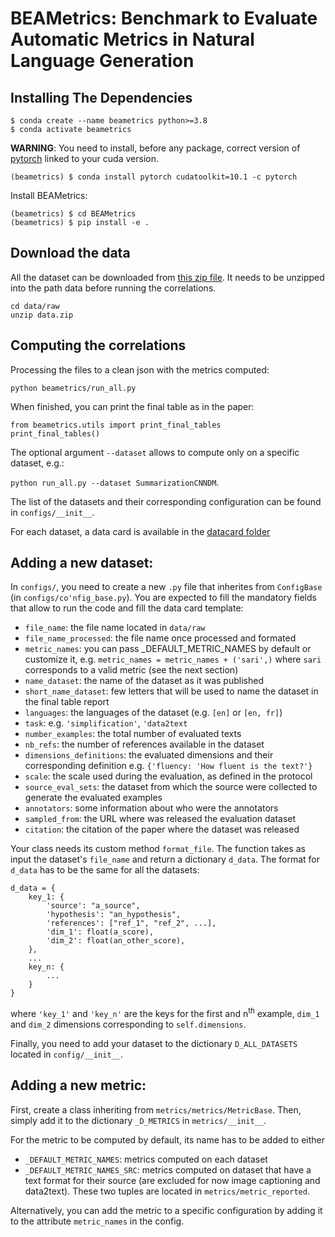# BEAMetrics: Benchmark to Evaluate Automatic Metrics in Natural Language Generation

## Installing The Dependencies
```
$ conda create --name beametrics python>=3.8
$ conda activate beametrics
```
**WARNING**: You need to install, before any package, correct version of [pytorch](https://pytorch.org/get-started/locally/#start-locally) linked to your cuda version.
```
(beametrics) $ conda install pytorch cudatoolkit=10.1 -c pytorch
```

Install BEAMetrics:
```
(beametrics) $ cd BEAMetrics
(beametrics) $ pip install -e .
```

## Download the data
All the dataset can be downloaded from [this zip file](https://drive.google.com/file/d/1axODMMTTeFUigkyC-JBoE8TgXsDA-CpJ/view?usp=sharing). It needs to be unzipped into the path data before running the correlations.
```
cd data/raw
unzip data.zip
```
## Computing the correlations

Processing the files to a clean json with the metrics computed:
```
python beametrics/run_all.py
```

When finished, you can print the final table as in the paper: 

```
from beametrics.utils import print_final_tables
print_final_tables()
```
 
The optional argument `--dataset` allows to compute only on a specific dataset, e.g.:

 `python run_all.py --dataset SummarizationCNNDM`. 
 
The list of the datasets and their corresponding configuration can be found in `configs/__init__`.

For each dataset, a data card is available in the [datacard folder](https://github.com/ThomasScialom/BEAMetrics/tree/main/data/datacards)

## Adding a new dataset:

In `configs/`, you need to create a new `.py` file that inherites from `ConfigBase` (in `configs/co'nfig_base.py`). 
You are expected to fill the mandatory fields that allow to run the code and fill the data card template:
- `file_name`: the file name located in `data/raw`
- `file_name_processed`: the file name once processed and formated
- `metric_names`: you can pass _DEFAULT_METRIC_NAMES by default or customize it, e.g. `metric_names = metric_names + ('sari',)` where `sari` corresponds to a valid metric (see the next section)
- `name_dataset`: the name of the dataset as it was published
- `short_name_dataset`: few letters that will be used to name the dataset in the final table report
- `languages`: the languages of the dataset (e.g. `[en]` or `[en, fr]`)
- `task`: e.g. `'simplification'`, `'data2text`
- `number_examples`: the total number of evaluated texts
- `nb_refs`: the number of references available in the dataset
- `dimensions_definitions`: the evaluated dimensions and their corresponding definition e.g. `{'fluency: 'How fluent is the text?'}`
- `scale`: the scale used during the evaluation, as defined in the protocol
- `source_eval_sets`: the dataset from which the source were collected to generate the evaluated examples
- `annotators`: some information about who were the annotators
- `sampled_from`: the URL where was released the evaluation dataset
- `citation`: the citation of the paper where the dataset was released

Your class needs its custom method `format_file`. The function takes as input the dataset's `file_name` and return a dictionary `d_data`.
The format for `d_data` has to be the same for all the datasets:

```
d_data = {
    key_1: {
        'source': "a_source", 
        'hypothesis': "an_hypothesis",
        'references': ["ref_1", "ref_2", ...],
        'dim_1': float(a_score),
        'dim_2': float(an_other_score),
    },
    ...
    key_n: {
        ...
    }
}
```
where `'key_1'` and `'key_n'` are the keys for the first and n<sup>th</sup> example, `dim_1` and `dim_2` dimensions corresponding to `self.dimensions`.

Finally, you need to add your dataset to the dictionary `D_ALL_DATASETS` located in `config/__init__`.

## Adding a new metric:

First, create a class inheriting from `metrics/metrics/MetricBase`. Then, simply add it to the dictionary `_D_METRICS` in `metrics/__init__`.

For the metric to be computed by default, its name has to be added to either
- `_DEFAULT_METRIC_NAMES`: metrics computed on each dataset
- `_DEFAULT_METRIC_NAMES_SRC`: metrics computed on dataset that have a text format for their source (are excluded for now image captioning and data2text).
These two tuples are located in `metrics/metric_reported`. 

Alternatively, you can add the metric to a specific configuration by adding it to the attribute `metric_names` in the config.


